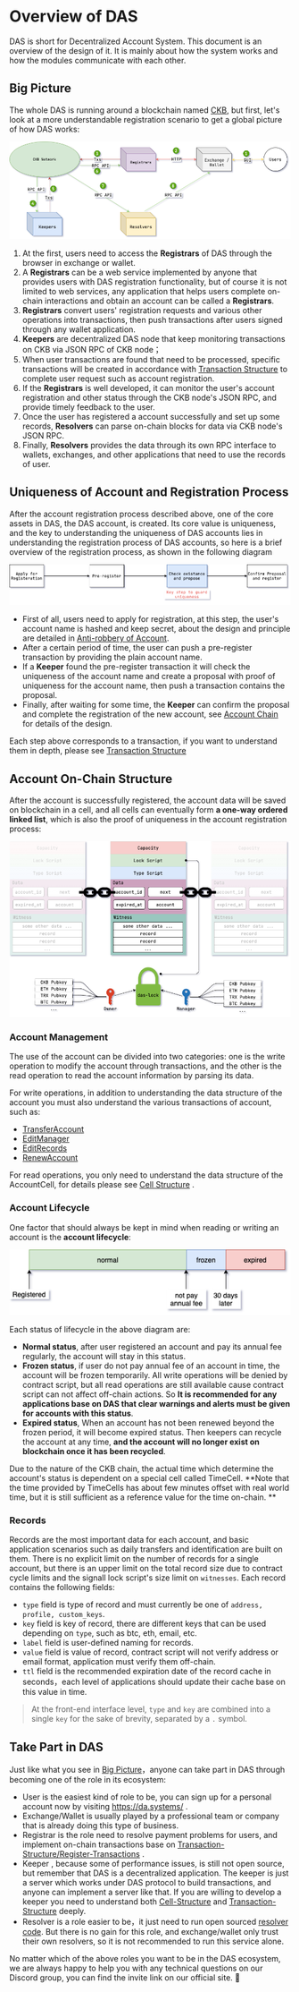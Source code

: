 # Overview of DAS

DAS is short for Decentralized Account System. This document is an overview of the design of it. It is mainly about how the system works and how the modules communicate with each other.

## Big Picture

The whole DAS is running around a blockchain named [CKB](https://www.nervos.org/), but first, let's look at a more understandable registration scenario to get a global picture of how DAS works:

![DAS-big-picture](../../images/DAS-big-picture.png)

1. At the first, users need to access the **Registrars** of DAS through the browser in exchange or wallet.
2. A **Registrars** can be a web service implemented by anyone that provides users with DAS registration functionality, but of course it is not limited to web services, any application that helps users complete on-chain interactions and obtain an account can be called a **Registrars**.
3. **Registrars** convert users' registration requests and various other operations into transactions, then push transactions after users signed through any wallet application.
4. **Keepers** are decentralized DAS node that keep monitoring transactions on CKB via JSON RPC of CKB node；
5. When user transactions are found that need to be processed, specific transactions will be created in accordance with [Transaction Structure](../developer/Transaction-Structure.md) to complete user request such as account registration.
6. If the **Registrars** is well developed, it can monitor the user's account registration and other status through the CKB node's  JSON RPC, and provide timely feedback to the user.
7. Once the user has registered a account successfully and set up some records, **Resolvers** can parse on-chain blocks for data via CKB node's JSON RPC.
8. Finally, **Resolvers** provides the data through its own RPC interface to wallets, exchanges, and other applications that need to use the records of user.


## Uniqueness of Account and Registration Process

After the account registration process described above, one of the core assets in DAS, the DAS account, is created. Its core value is uniqueness, and the key to understanding the uniqueness of DAS accounts lies in understanding the registration process of DAS accounts, so here is a brief overview of the registration process, as shown in the following diagram

![DAS-register-process](../../images/DAS-register-process.png)

- First of all, users need to apply for registration, at this step, the user's account name is hashed and keep secret, about  the design and principle are detailed in [Anti-robbery of Account](Anti-robbery-of-Account/Anti-robbery-of-Account.md).
- After a certain period of time, the user can push a pre-register transaction by providing the plain account name.
- If a **Keeper** found the pre-register transaction it will check the uniqueness of the account name and create a proposal with proof of uniqueness for the account name, then push a transaction contains the proposal.
- Finally, after waiting for some time, the **Keeper** can confirm the proposal and complete the registration of the new account, see [Account Chain](Account-Chain/Account-Chain.md) for details of the design.

Each step above corresponds to a transaction, if you want to understand them in depth, please see [Transaction Structure](../developer/Transaction-Structure.md)


## Account On-Chain Structure

After the account is successfully registered, the account data will be saved on blockchain in a cell, and all cells can eventually form **a one-way ordered linked list**, which is also the proof of uniqueness in the account registration process:

![Account On-Chain Structure](../../images/DAS-account-structure.png)

### Account Management

The use of the account can be divided into two categories: one is the write operation to modify the account through transactions, and the other is the read operation to read the account information by parsing its data.

For write operations, in addition to understanding the data structure of the account you must also understand the various transactions of account, such as:

- [TransferAccount](../developer/Transaction-Structure.md#TransferAccount)
- [EditManager](../developer/Transaction-Structure.md#EditManager)
- [EditRecords](../developer/Transaction-Structure.md#EditRecords)
- [RenewAccount](../developer/Transaction-Structure.md#RenewAccount)

For read operations, you only need to understand the data structure of the AccountCell, for details please see [Cell Structure](Data-Structure-and-Protocol/Cell-Structure.md) .

### Account Lifecycle

One factor that should always be kept in mind when reading or writing an account is the **account lifecycle**:

![Account Lifecycle](../../images/DAS-account-lifecycle.png)

Each status of lifecycle in the above diagram are:

- **Normal status**, after user registered an account and pay its annual fee regularly, the account will stay in this status.
- **Frozen status**, if user do not pay annual fee of an account in time, the account will be frozen temporarily. All write operations will be denied by contract script, but all read operations are still available cause contract script can not affect off-chain actions. So **It is recommended for any applications base on DAS that clear warnings and alerts must be given for accounts with this status**.
- **Expired status**, When an account has not been renewed beyond the frozen period, it will become expired status. Then keepers can recycle the account at any time, **and the account will no longer exist on blockchain once it has been recycled**.

Due to the nature of the CKB chain, the actual time which determine the account's status is dependent on a special cell called TimeCell. **Note that the time provided by TimeCells has about few minutes offset with real world time, but it is still sufficient as a reference value for the time on-chain. **

### Records

Records are the most important data for each account, and basic application scenarios such as daily transfers and identification are built on them. There is no explicit limit on the number of records for a single account, but there is an upper limit on the total record size due to contract cycle limits and the signall lock script's size limit on `witnesses`. Each record contains the following fields:

- `type` field is type of record and must currently be one of `address, profile, custom_keys`.
- `key` field is key of record, there are different keys that can be used depending on `type`, such as btc, eth, email, etc.
- `label` field is user-defined naming for records.
- `value` field is value of record, contract script will not verify address or email format, application must verify them off-chain.
- `ttl` field is the recommended expiration date of the record cache in seconds，each level of applications should update their cache base on this value in time.

> At the front-end interface level, `type` and `key` are combined into a single `key` for the sake of brevity, separated by a `.` symbol.


## Take Part in DAS

Just like what you see in [Big Picture](#big-picture)，anyone can take part in DAS through becoming one of the role in its ecosystem:

- User is the easiest kind of role to be, you can sign up for a personal account now by visiting https://da.systems/ .
- Exchange/Wallet is usually played by a professional team or company that is already doing this type of business.
- Registrar is the role need to resolve payment problems for users, and implement on-chain transactions base on [Transaction-Structure/Register-Transactions](../developer/Transaction-Structure.md#register-transactions) .
- Keeper , because some of performance issues, is still not open source, but remember that DAS is a decentralized application. The keeper is just a server which works under DAS protocol to build transactions, and anyone can implement a server like that. If you are willing to develop a keeper you need to understand both [Cell-Structure](Data-Structure-and-Protocol/Cell-Structure.md) and [Transaction-Structure](../developer/Transaction-Structure.md) deeply.
- Resolver is a role easier to be，it just need to run open sourced [resolver code](https://github.com/DeAccountSystems/das_account_indexer). But there is no gain for this role, and exchange/wallet only trust their own resolvers, so it is not recommended to run this service alone.

No matter which of the above roles you want to be in the DAS ecosystem, we are always happy to help you with any technical questions on our Discord group, you can find the invite link on our official site. 🤝
